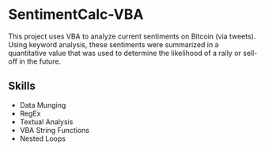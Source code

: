 # SentimentCalc-VBA
This project uses VBA to analyze current sentiments on Bitcoin (via tweets). Using keyword analysis, these sentiments were summarized in a quantitative value that was used to determine the likelihood of a rally or sell-off in the future.

Skills
----------
* Data Munging
* RegEx
* Textual Analysis
* VBA String Functions
* Nested Loops
